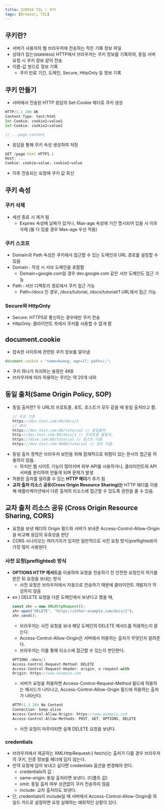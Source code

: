 ```yaml
---
title: 220916 TIL | 쿠키
tags: [Browser, TIL]
---
```


## 쿠키란?

- 서버가 사용자의 웹 브라우저에 전송하는 작은 기록 정보 파일
- 상태가 없는(stateless) HTTP에서 브라우저는 쿠키 정보를 기록하여, 동일 서버 요청 시 쿠키 정보 같이 전송
- 이름-값 쌍으로 정보 기록
  - 쿠키 만료 기간, 도메인, Secure, HttpOnly 등 정보 기록

## 쿠키 만들기

- 서버에서 전송된 HTTP 응답의 Set-Cookie 헤더로 쿠키 생성

```jsx
HTTP/1.1 200 OK
Content-Type: text/html
Set-Cookie: cookie1=value1
Set-Cookie: cookie2=value2

// ...page content
```

- 응답을 통해 쿠키 속성 생성하여 저장

```jsx
GET /page.html HTTP1.1
Host: ...
Cookie: cookie=value; cookie2=value
```

- 이후 전송되는 요청에 쿠키 값 회신

## 쿠키 속성

### 쿠키 삭제

- 세션 종료 시 제거 됨
  - Expires 속성에 날짜가 있거나, Max-age 속성에 기간 명시되어 있을 시 이후 삭제
    (둘 다 있을 경우 Max-age 우선 적용)

### 쿠키 스코프

- Domain과 Path 속성은 쿠키에서 접근할 수 있는 도메인과 URL 경로를 설정할 수 있음
- Domain : 작성 시 서브 도메인을 포함함
  - Domain=google.com일 경우 dev.google.com 같은 서브 도메인도 접근 가능
- Path : 서브 디렉토리 경로에서 쿠키 접근 가능
  - Path=/docs 인 경우, /docs/tutorial, /docs/tutorial/1 URL에서 접근 가능

### Secure와 HttpOnly

- Secure: HTTPS로 통신하는 경우에만 쿠키 전송
- HttpOnly: 클라이언트 측에서 쿠키를 사용할 수 없게 함

## document.cookie

- 접속한 사이트에 관련된 쿠키 정보를 알아냄

```jsx
document.cookie = "name=hwang; age=17; path=/;";
```

- 쿠키 하나가 차지하는 용량은 4KB
- 브라우저에 따라 허용하는 쿠키는 약 20개 내외

## 동일 출처(Same Origin Policy, SOP)

- 동일 출처란? 두 URL의 프로토콜, 포트, 호스트가 모두 같을 때 동일 출처라고 함.
  ```jsx
  // 비교 기준
  https://dev.test.com:80/docs/1
  // 예시
  https://dev.test.com:80/tutorial // 동일출처
  http://dev.test.com:80/docs/1 // 프로토콜 불일치.
  https://dive.com:80/tutorial // 호스트 다름.
  https://dev.test.com:8080/tutorial // 포트 다름.
  ```
- 동일 출처 정책은 브라우저 보안을 위해 잠재적으로 위험이 있는 문서의 접근을 허용하지 않음.
  - 하지만 웹 사이트 기능이 많아지며 외부 API를 사용하거나, 클라이언트와 API 서버를 분리하여 만들게 되며 문제가 발생
- 허용된 출처를 알려줄 수 있는 **HTTP 헤더**가 추가 됨
- **교차 출처 리소스 공유(Cross Origin Resource Sharing)는** HTTP 헤더를 이용해 애플리케이션에서 다른 출처의 리소스에 접근할 수 있도록 권한을 줄 수 있음.

## 교차 출처 리소스 공유 (Cross Origin Resource Sharing, CORS)

- 요청을 보낸 헤더의 Origin 필드와 서버가 보내준 Access-Control-Allow-Origin을 비교해 응답의 유효성을 판단
- CORS 시나리오는 여러가지가 있지만 일반적으로 사전 요청 방식(preflighted)이 가장 많이 사용된다

### 사전 요청(preflighted) 방식

- **OPTIONS HTTP 메서드**를 이용하여 요청을 전송하기 전 안전한 요청인지 허가를 받은 뒤 요청을 보내는 방식
  - 사전 요청은 브라우저에서 자동으로 전송하기 때문에 클라이언트 개발자가 작성하지 않음
- ex ) DELETE 요청을 다른 도메인에서 보낸다고 했을 때,
  ```jsx
  const xhr = new XMLHttpRequest();
  xhr.open("DELETE", "https://other-example.com/docs/1");
  xhr.send();
  ```
  - 브라우저는 사전 요청을 보내 해당 도메인의 DELETE 메서드를 허용하는지 묻는다.
  - Access-Control-Allow-Origin은 서버에서 허용하는 출처가 무엇인지 알려준다.
  - 브라우저는 이를 통해 리소스에 접근할 수 있는지 판단한다.
  ```jsx
  OPTIONS /docs/1
  Access-Control-Request-Method: DELETE
  Access-Control-Request-Header: origin, x-request-with
  Origin: https://www.example.com
  ```
  - 서버가 요청을 허용하면 Access-Control-Request-Method 필드에 허용하는 메서드가 나타나고,
    Access-Control-Allow-Origin 필드에 허용하는 출처가 나타난다.
  ```jsx
  HTTP/1.1 204 No Content
  Connection: keep-alive
  Access-Control-Allow-Origin: https://www.example.com
  Access-Control-Allow-Methods: POST, GET, OPTIONS, DELETE
  ```
  - 사전 요청이 마무리되면 실제 DELETE 요청을 보낸다.

### credentials

- 브라우저에서 제공하는 XMLHttpRequest나 fetch()는 출처가 다를 경우 브라우저의 쿠키, 인증 정보를 헤더에 담지 않는다.
- 만약 요청에 담아 보내고 싶다면 credentials 옵션을 변경해야 한다.
  - credentials의 값 :
  - same-origin: 동일 출처라면 보낸다. (디폴트 값)
  - omit: 동일 출처 여부 상관없이 쿠키 전송하지 않음
  - include: 교차 출처라도 보낸다.
- 단, credentials이 include일 때 서버에서 Access-Control-Allow-Origin을 와일드 카드로 설정하면 요청 실패하는 예외적인 상황이 있다.